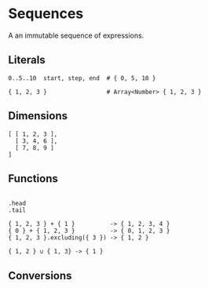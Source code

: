 # Sequences

A an immutable sequence of expressions.

## Literals

```
0..5..10  start, step, end  # { 0, 5, 10 }

{ 1, 2, 3 }                 # Array<Number> { 1, 2, 3 }

```

## Dimensions

```
[ [ 1, 2, 3 ],
  [ 3, 4, 6 ],
  [ 7, 8, 9 ]
]
```

## Functions

```

.head
.tail

{ 1, 2, 3 } + { 1 }          -> { 1, 2, 3, 4 }
{ 0 } + { 1, 2, 3 }          -> { 0, 1, 2, 3 }
{ 1, 2, 3 }.excluding({ 3 }) -> { 1, 2 }

{ 1, 2 } ∪ { 1, 3} -> { 1 } 
```

## Conversions
